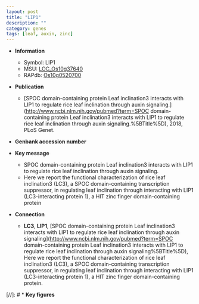 ```yaml
---
layout: post
title: "LIP1"
description: ""
category: genes
tags: [leaf, auxin, zinc]
---
```


* **Information**  
    + Symbol: LIP1  
    + MSU: [LOC_Os10g37640](http://rice.uga.edu/cgi-bin/ORF_infopage.cgi?orf=LOC_Os10g37640)  
    + RAPdb: [Os10g0520700](http://rapdb.dna.affrc.go.jp/viewer/gbrowse_details/irgsp1?name=Os10g0520700)  

* **Publication**  
    + [SPOC domain-containing protein Leaf inclination3 interacts with LIP1 to regulate rice leaf inclination through auxin signaling.](http://www.ncbi.nlm.nih.gov/pubmed?term=SPOC domain-containing protein Leaf inclination3 interacts with LIP1 to regulate rice leaf inclination through auxin signaling.%5BTitle%5D), 2018, PLoS Genet.

* **Genbank accession number**  

* **Key message**  
    + SPOC domain-containing protein Leaf inclination3 interacts with LIP1 to regulate rice leaf inclination through auxin signaling.
    + Here we report the functional characterization of rice leaf inclination3 (LC3), a SPOC domain-containing transcription suppressor, in regulating leaf inclination through interacting with LIP1 (LC3-interacting protein 1), a HIT zinc finger domain-containing protein

* **Connection**  
    + __LC3__, __LIP1__, [SPOC domain-containing protein Leaf inclination3 interacts with LIP1 to regulate  rice leaf inclination through auxin signaling](http://www.ncbi.nlm.nih.gov/pubmed?term=SPOC domain-containing protein Leaf inclination3 interacts with LIP1 to regulate  rice leaf inclination through auxin signaling%5BTitle%5D), Here we report the functional characterization of rice leaf inclination3 (LC3), a SPOC domain-containing transcription suppressor,  in regulating leaf inclination through interacting with LIP1 (LC3-interacting protein 1), a HIT zinc finger domain-containing protein.

[//]: # * **Key figures**  


